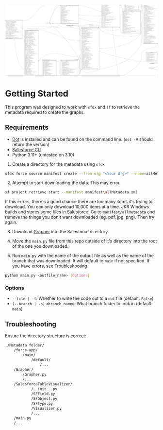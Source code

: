 ![Sample](./resources/sample.png)
# Getting Started
This program was designed to work with `sfdx` and `sf` to retrieve the metadata required to create the graphs.
## Requirements
- [Dot](https://graphviz.org/download/) is installed and can be found on the command line. (`dot -V` should return the version)
- [Salesforce CLI](https://developer.salesforce.com/tools/salesforcecli)
- Python 3.11+ (untested on 3.10)

1. Create a directory for the metadata using `sfdx`
```sh
sfdx force source manifest create --from-org "<Your Org>" --name=allMetadata --output-dir manifest
```

2. Attempt to start downloading the data. This may error.
```sh
sf project retrieve start --manifest manifest\allMetadata.xml
```
If this errors, there's a good chance there are too many items it's trying to download. You can only download 10,000 items at a time. JKR Windows builds and stores some files in Salesforce. Go to `manifest/allMetadata` and remove the things you don't want downloaded (eg. pdf, jpg, png). Then try again.

3. Download [Grapher](https://github.com/JKRWindows/Grapher) into the Salesforce directory.

4. Move the `main.py` file from this repo outside of it's directory into the root of the one you downloaded.

3. Run `main.py` with the name of the output file as well as the name of the branch that was downloaded. It will default to `main` if not specified. If you have errors, see [Troubleshooting](#troubleshooting)
```sh
python main.py <outfile_name> [Options]
```

### Options
- `--file | -f`: Whether to write the code out to a `dot` file (default: `False`)
- `(--branch | -b)` `<branch_name>`: What branch folder to look in (default: `main`)

## Troubleshooting
Ensure the directory structure is correct:
```
./Metadata folder/
    /force-app/
        /main/
            /default/
                /...
    /Grapher/
        /Grapher.py
        /...
    /SalesforceTableVisualizer/
            /__init__.py
            /SFField.py
            /SFObject.py
            /SFType.py
            /Visualizer.py
            /...
    /main.py
    /...
```
